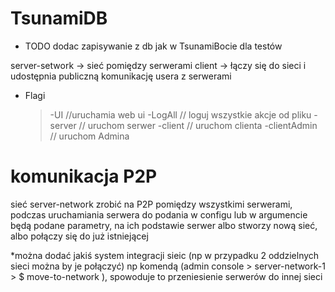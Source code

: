 # TsunamiDB
 
+ TODO
dodac zapisywanie z db jak w TsunamiBocie dla testów

server-setwork -> sieć pomiędzy serwerami
client -> łączy się do sieci i udostępnia publiczną komunikację
    usera z serwerami

+ Flagi
    > -UI //uruchamia web ui
    > -LogAll // loguj wszystkie akcje od pliku
    > -server // uruchom serwer
    > -client // uruchom clienta
    > -clientAdmin // uruchom Admina
     

# komunikacja P2P
sieć server-network zrobić na P2P pomiędzy wszystkimi serwerami,
podczas uruchamiania serwera do podania w configu lub w argumencie będą podane parametry,
na ich podstawie serwer albo stworzy nową sieć, albo połączy się do już istniejącej

*można dodać jakiś system integracji sieic (np w przypadku 2 oddzielnych sieci można by je połączyć)
np komendą (admin console > server-network-1 > $ move-to-network <addr>),
spowoduje to przeniesienie serwerów do innej sieci